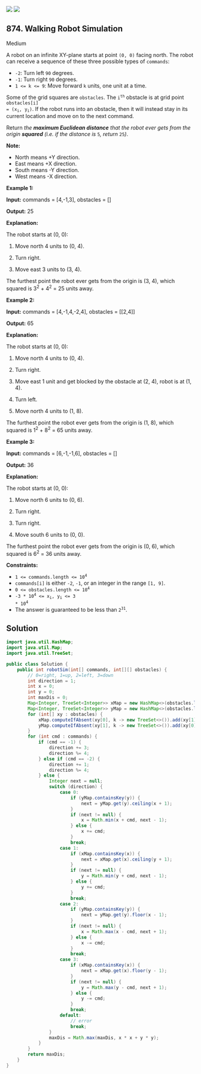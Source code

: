 [![](https://img.shields.io/github/stars/javadev/LeetCode-in-Java?label=Stars&style=flat-square)](https://github.com/javadev/LeetCode-in-Java)
[![](https://img.shields.io/github/forks/javadev/LeetCode-in-Java?label=Fork%20me%20on%20GitHub%20&style=flat-square)](https://github.com/javadev/LeetCode-in-Java/fork)

## 874\. Walking Robot Simulation

Medium

A robot on an infinite XY-plane starts at point `(0, 0)` facing north. The robot can receive a sequence of these three possible types of `commands`:

*   `-2`: Turn left `90` degrees.
*   `-1`: Turn right `90` degrees.
*   `1 <= k <= 9`: Move forward `k` units, one unit at a time.

Some of the grid squares are `obstacles`. The <code>i<sup>th</sup></code> obstacle is at grid point <code>obstacles[i] = (x<sub>i</sub>, y<sub>i</sub>)</code>. If the robot runs into an obstacle, then it will instead stay in its current location and move on to the next command.

Return _the **maximum Euclidean distance** that the robot ever gets from the origin **squared** (i.e. if the distance is_ `5`_, return_ `25`_)_.

**Note:**

*   North means +Y direction.
*   East means +X direction.
*   South means -Y direction.
*   West means -X direction.

**Example 1:**

**Input:** commands = [4,-1,3], obstacles = []

**Output:** 25

**Explanation:**

The robot starts at (0, 0):

1. Move north 4 units to (0, 4).

2. Turn right.

3. Move east 3 units to (3, 4).

The furthest point the robot ever gets from the origin is (3, 4), which squared is 3<sup>2</sup> + 4<sup>2</sup> = 25 units away.

**Example 2:**

**Input:** commands = [4,-1,4,-2,4], obstacles = \[\[2,4]]

**Output:** 65

**Explanation:**

The robot starts at (0, 0):

1. Move north 4 units to (0, 4).

2. Turn right.

3. Move east 1 unit and get blocked by the obstacle at (2, 4), robot is at (1, 4).

4. Turn left.

5. Move north 4 units to (1, 8).

The furthest point the robot ever gets from the origin is (1, 8), which squared is 1<sup>2</sup> + 8<sup>2</sup> = 65 units away.

**Example 3:**

**Input:** commands = [6,-1,-1,6], obstacles = []

**Output:** 36

**Explanation:**

The robot starts at (0, 0):

1. Move north 6 units to (0, 6).

2. Turn right.

3. Turn right.

4. Move south 6 units to (0, 0).

The furthest point the robot ever gets from the origin is (0, 6), which squared is 6<sup>2</sup> = 36 units away.

**Constraints:**

*   <code>1 <= commands.length <= 10<sup>4</sup></code>
*   `commands[i]` is either `-2`, `-1`, or an integer in the range `[1, 9]`.
*   <code>0 <= obstacles.length <= 10<sup>4</sup></code>
*   <code>-3 * 10<sup>4</sup> <= x<sub>i</sub>, y<sub>i</sub> <= 3 * 10<sup>4</sup></code>
*   The answer is guaranteed to be less than <code>2<sup>31</sup></code>.

## Solution

```java
import java.util.HashMap;
import java.util.Map;
import java.util.TreeSet;

public class Solution {
    public int robotSim(int[] commands, int[][] obstacles) {
        // 0=right, 1=up, 2=left, 3=down
        int direction = 1;
        int x = 0;
        int y = 0;
        int maxDis = 0;
        Map<Integer, TreeSet<Integer>> xMap = new HashMap<>(obstacles.length);
        Map<Integer, TreeSet<Integer>> yMap = new HashMap<>(obstacles.length);
        for (int[] xy : obstacles) {
            xMap.computeIfAbsent(xy[0], k -> new TreeSet<>()).add(xy[1]);
            yMap.computeIfAbsent(xy[1], k -> new TreeSet<>()).add(xy[0]);
        }
        for (int cmd : commands) {
            if (cmd == -1) {
                direction += 3;
                direction %= 4;
            } else if (cmd == -2) {
                direction += 1;
                direction %= 4;
            } else {
                Integer next = null;
                switch (direction) {
                    case 0:
                        if (yMap.containsKey(y)) {
                            next = yMap.get(y).ceiling(x + 1);
                        }
                        if (next != null) {
                            x = Math.min(x + cmd, next - 1);
                        } else {
                            x += cmd;
                        }
                        break;
                    case 1:
                        if (xMap.containsKey(x)) {
                            next = xMap.get(x).ceiling(y + 1);
                        }
                        if (next != null) {
                            y = Math.min(y + cmd, next - 1);
                        } else {
                            y += cmd;
                        }
                        break;
                    case 2:
                        if (yMap.containsKey(y)) {
                            next = yMap.get(y).floor(x - 1);
                        }
                        if (next != null) {
                            x = Math.max(x - cmd, next + 1);
                        } else {
                            x -= cmd;
                        }
                        break;
                    case 3:
                        if (xMap.containsKey(x)) {
                            next = xMap.get(x).floor(y - 1);
                        }
                        if (next != null) {
                            y = Math.max(y - cmd, next + 1);
                        } else {
                            y -= cmd;
                        }
                        break;
                    default:
                        // error
                        break;
                }
                maxDis = Math.max(maxDis, x * x + y * y);
            }
        }
        return maxDis;
    }
}
```